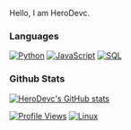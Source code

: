 Hello, I am HeroDevc.


### Languages
[![Python](https://img.shields.io/badge/python-black?style=for-the-badge&logo=python)](https://github.com/HeroDevc)
[![JavaScript](https://img.shields.io/badge/javascript-black?style=for-the-badge&logo=javascript)](https://github.com/HeroDevc)
[![SQL](https://img.shields.io/badge/sql-black?style=for-the-badge&logo=mysql)](https://github.com/HeroDevc)


### Github Stats

[![HeroDevc's GitHub stats](https://github-readme-stats.vercel.app/api?username=HeroDevc&show_icons=true&theme=light)](https://github.com/HeroDevc)


[![Profile Views](https://komarev.com/ghpvc/?username=HeroDevc&style=for-the-badge)](https://github.com/HeroDevc)
[![Linux](https://img.shields.io/badge/Windows-black?style=for-the-badge&logo=Linux)](https://github.com/HeroDevc)
